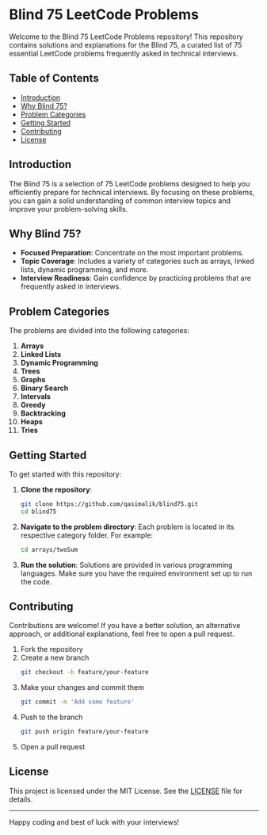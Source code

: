 # Blind 75 LeetCode Problems

Welcome to the Blind 75 LeetCode Problems repository! This repository contains solutions and explanations for the Blind 75, a curated list of 75 essential LeetCode problems frequently asked in technical interviews.

## Table of Contents

- [Introduction](#introduction)
- [Why Blind 75?](#why-blind-75)
- [Problem Categories](#problem-categories)
- [Getting Started](#getting-started)
- [Contributing](#contributing)
- [License](#license)

## Introduction

The Blind 75 is a selection of 75 LeetCode problems designed to help you efficiently prepare for technical interviews. By focusing on these problems, you can gain a solid understanding of common interview topics and improve your problem-solving skills.

## Why Blind 75?

- **Focused Preparation**: Concentrate on the most important problems.
- **Topic Coverage**: Includes a variety of categories such as arrays, linked lists, dynamic programming, and more.
- **Interview Readiness**: Gain confidence by practicing problems that are frequently asked in interviews.

## Problem Categories

The problems are divided into the following categories:

1. **Arrays**
2. **Linked Lists**
3. **Dynamic Programming**
4. **Trees**
5. **Graphs**
6. **Binary Search**
7. **Intervals**
8. **Greedy**
9. **Backtracking**
10. **Heaps**
11. **Tries**

## Getting Started

To get started with this repository:

1. **Clone the repository**:
    ```bash
    git clone https://github.com/qasimalik/blind75.git
    cd blind75
    ```

2. **Navigate to the problem directory**:
    Each problem is located in its respective category folder. For example:
    ```bash
    cd arrays/twoSum
    ```

3. **Run the solution**:
    Solutions are provided in various programming languages. Make sure you have the required environment set up to run the code.

## Contributing

Contributions are welcome! If you have a better solution, an alternative approach, or additional explanations, feel free to open a pull request.

1. Fork the repository
2. Create a new branch
    ```bash
    git checkout -b feature/your-feature
    ```
3. Make your changes and commit them
    ```bash
    git commit -m 'Add some feature'
    ```
4. Push to the branch
    ```bash
    git push origin feature/your-feature
    ```
5. Open a pull request

## License

This project is licensed under the MIT License. See the [LICENSE](LICENSE) file for details.

---

Happy coding and best of luck with your interviews!
